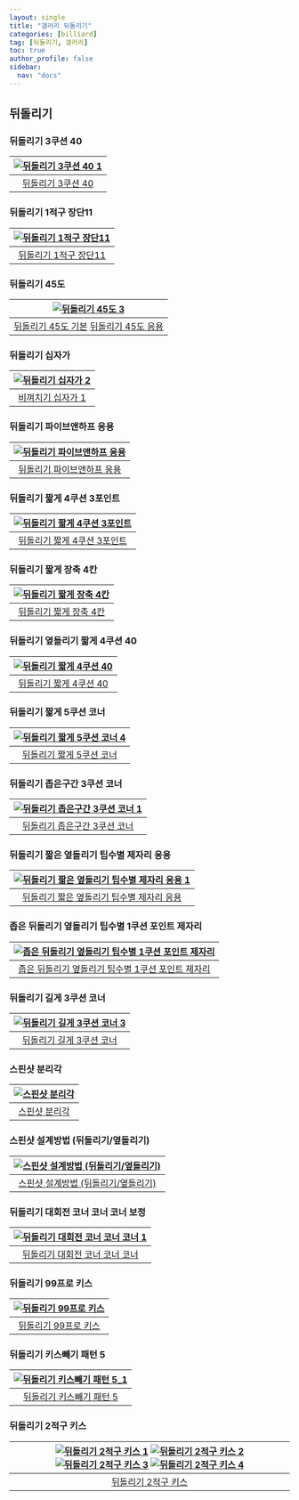 ```yaml
---
layout: single
title: "갤러리 뒤돌리기"
categories: [billiard]
tag: [뒤돌리기, 갤러리]
toc: true
author_profile: false
sidebar:
  nav: "docs"
---
```


## 뒤돌리기

### 뒤돌리기 3쿠션 40

| [![뒤돌리기 3쿠션 40 1](/images/%EB%92%A4%EB%8F%8C%EB%A6%AC%EA%B8%B0%203%EC%BF%A0%EC%85%98%2040%201.png)](https://docs.google.com/presentation/d/1FXtp4axwCGhfqwLRHn6lmfs_q5Fth7Jg/edit?usp=sharing&ouid=114978849290694301670&rtpof=true&sd=true) |
| :---: |
| [뒤돌리기 3쿠션 40](https://youtu.be/8Lb_iweOLMI) |

### 뒤돌리기 1적구 장단11

| [![ 뒤돌리기 1적구 장단11](/images/%EB%92%A4%EB%8F%8C%EB%A6%AC%EA%B8%B0%201%EC%A0%81%EA%B5%AC%20%EC%9E%A5%EB%8B%A8%2011.png)](https://docs.google.com/presentation/d/1vJqe24p7vl_GzyP90uo9ohMY_oWkYK8Z/edit?usp=sharing&ouid=114978849290694301670&rtpof=true&sd=true) |
| :---: |
| [뒤돌리기 1적구 장단11](https://youtu.be/MgNLDR4-Wds?si=1xcPwnyImZOtnrlG) |

### 뒤돌리기 45도

| [![뒤돌리기 45도 3](/images/%EB%92%A4%EB%8F%8C%EB%A6%AC%EA%B8%B0%2045%EB%8F%84%203.png)](https://docs.google.com/presentation/d/19cUgyuKEm9MIKVj9IPVrQKUerSP2IKCy/edit?usp=sharing&ouid=114978849290694301670&rtpof=true&sd=true) |
| :---: |
| [뒤돌리기 45도 기본](https://youtu.be/-cu6XQoR7KY)  [뒤돌리기 45도 응용](https://youtu.be/cho3B6SKSks)|

### 뒤돌리기 십자가

| [![뒤돌리기 십자가 2](/images/%EB%92%A4%EB%8F%8C%EB%A6%AC%EA%B8%B0%20%EC%8B%AD%EC%9E%90%EA%B0%80%202.png)](https://docs.google.com/presentation/d/1vZkr0UPPsDDcKGXP2WlI289tzo_N-xnW/edit?usp=sharing&ouid=114978849290694301670&rtpof=true&sd=true) |
| :---: |
| [비껴치기 십자가 1](https://youtu.be/https://youtu.be/vOp5lxtdIK0) |

### 뒤돌리기 파이브앤하프 응용

| [![뒤돌리기 파이브앤하프 응용](/images/%EB%92%A4%EB%8F%8C%EB%A6%AC%EA%B8%B0%20%ED%8C%8C%EC%9D%B4%EB%B8%8C%EC%95%A4%ED%95%98%ED%94%84%20%EC%9D%91%EC%9A%A9.png)](/images/%EB%92%A4%EB%8F%8C%EB%A6%AC%EA%B8%B0%20%ED%8C%8C%EC%9D%B4%EB%B8%8C%EC%95%A4%ED%95%98%ED%94%84%20%EC%9D%91%EC%9A%A9.png) |
| :---: |
| [뒤돌리기 파이브앤하프 응용](https://youtu.be/gDbGnPcZQQk) |

### 뒤돌리기 짧게 4쿠션 3포인트

| [![뒤돌리기 짧게 4쿠션 3포인트](/images/%EB%92%A4%EB%8F%8C%EB%A6%AC%EA%B8%B0%20%EC%A7%A7%EA%B2%8C%202%EC%A0%81%EA%B5%AC%203%ED%8F%AC%EC%9D%B8%ED%8A%B8.png)](/images/%EB%92%A4%EB%8F%8C%EB%A6%AC%EA%B8%B0%20%EC%A7%A7%EA%B2%8C%202%EC%A0%81%EA%B5%AC%203%ED%8F%AC%EC%9D%B8%ED%8A%B8.png) |
| :---: |
| [뒤돌리기 짧게 4쿠션 3포인트](https://youtu.be/ejPix1He0k0) |

### 뒤돌리기 짧게 장축 4칸

| [![뒤돌리기 짧게 장축 4칸](/images/%EB%92%A4%EB%8F%8C%EB%A6%AC%EA%B8%B0%20%EC%A7%A7%EA%B2%8C%201%EC%A0%81%EA%B5%AC%20%EC%9E%A5%EC%B6%95%204%EC%B9%B8.png)](/images/%EB%92%A4%EB%8F%8C%EB%A6%AC%EA%B8%B0%20%EC%A7%A7%EA%B2%8C%201%EC%A0%81%EA%B5%AC%20%EC%9E%A5%EC%B6%95%204%EC%B9%B8.png) |
| :---: |
| [뒤돌리기 짧게 장축 4칸](https://youtu.be/nln74NLfjiU) |

### 뒤돌리기 옆돌리기 짧게 4쿠션 40

| [![뒤돌리기 짧게 4쿠션 40](/images/%EC%98%86%EB%8F%8C%EB%A6%AC%EA%B8%B0%204%EC%BF%A0%EC%85%98%2040.png)](/images/%EC%98%86%EB%8F%8C%EB%A6%AC%EA%B8%B0%204%EC%BF%A0%EC%85%98%2040.png) |
| :---: |
| [뒤돌리기 짧게 4쿠션 40](https://youtu.be/rm9bjLhEzUg) |

### 뒤돌리기 짧게 5쿠션 코너

| [![뒤돌리기 짧게 5쿠션 코너 4](/images/%EB%92%A4%EB%8F%8C%EB%A6%AC%EA%B8%B0%20%EC%A7%A7%EA%B2%8C%205%EC%BF%A0%EC%85%98%20%EC%BD%94%EB%84%88%204.jpg)](https://docs.google.com/presentation/d/1e3MKUDdGjMb9uw4ZVQDmpq45_VZMiTsE/edit?usp=sharing&ouid=114978849290694301670&rtpof=true&sd=true) |
| :---: |
| [ 뒤돌리기 짧게 5쿠션 코너](https://youtu.be/1ugg6Nrgq4g?si=l4Yvvp0MZbWlzY-K) |

### 뒤돌리기 좁은구간 3쿠션 코너

| [![ 뒤돌리기 좁은구간 3쿠션 코너 1](/images/%EB%92%A4%EB%8F%8C%EB%A6%AC%EA%B8%B0-%EC%A2%81%EC%9D%80%EA%B5%AC%EA%B0%84-3%EC%BF%A0%EC%85%98-%EC%BD%94%EB%84%88-1.png)](https://docs.google.com/presentation/d/1rFD57HSnaQuIzgSe2MBpLnCig6apy7ag/edit?usp=sharing&ouid=114978849290694301670&rtpof=true&sd=true) |
| :---: |
| [뒤돌리기 좁은구간 3쿠션 코너](https://youtu.be/wKZyppuJhXc) |

### 뒤돌리기 짧은 옆돌리기 팁수별 제자리 응용

| [![ 뒤돌리기 짧은 옆돌리기 팁수별 제자리 응용 1](/images/%EB%92%A4%EB%8F%8C%EB%A6%AC%EA%B8%B0%20%EC%A7%A7%EC%9D%80%EC%98%86%EB%8F%8C%EB%A6%AC%EA%B8%B0%20%EC%A0%9C%EC%9E%90%EB%A6%AC%20%EC%9D%91%EC%9A%A9%201.jpg)](https://docs.google.com/presentation/d/1pVFPGlc4aMclOaYLjF4pM_5fuXDYYcXp/edit?usp=sharing&ouid=114978849290694301670&rtpof=true&sd=true) |
| :---: |
| [ 뒤돌리기 짧은 옆돌리기 팁수별 제자리 응용](https://youtu.be/9Z6G_TH1Gwo?si=4M9ldAd7jt9bePzO) |

### 좁은 뒤돌리기 옆돌리기 팁수별 1쿠션 포인트 제자리

| [![좁은 뒤돌리기 옆돌리기 팁수별 1쿠션 포인트 제자리](/images/%EC%A2%81%EC%9D%80%EC%98%86%EB%8F%8C%EB%A6%AC%EA%B8%B0%20%EC%A0%9C%EC%9E%90%EB%A6%AC%20%ED%8C%81%EC%88%98.png)](/images/%EC%A2%81%EC%9D%80%EC%98%86%EB%8F%8C%EB%A6%AC%EA%B8%B0%20%EC%A0%9C%EC%9E%90%EB%A6%AC%20%ED%8C%81%EC%88%98.png) |
| :---: |
| [좁은 뒤돌리기 옆돌리기 팁수별 1쿠션 포인트 제자리](https://youtu.be/aDXrWjzCfV8) |

### 뒤돌리기 길게 3쿠션 코너

| [![뒤돌리기 길게 3쿠션 코너 3](/images/%EB%92%A4%EB%8F%8C%EB%A6%AC%EA%B8%B0%20%EA%B8%B8%EA%B2%8C%203%EC%BF%A0%EC%85%98%20%EC%BD%94%EB%84%88%203.jpg)](https://docs.google.com/presentation/d/1Ju2jiwIR-LJWEdjmD2yQCOUK_KCwmZxH/edit?usp=sharing&ouid=114978849290694301670&rtpof=true&sd=true) |
| :---: |
| [뒤돌리기 길게 3쿠션 코너](https://youtu.be/rfuWL8k1wOU?si=wzUeqO4gs2h_VV5i) |

### 스핀샷 분리각

| [![스핀샷 분리각](/images/%EC%8A%A4%ED%95%80%EC%83%B7%20%EB%B6%84%EB%A6%AC%EA%B0%81.png)](/images/%EC%8A%A4%ED%95%80%EC%83%B7%20%EB%B6%84%EB%A6%AC%EA%B0%81.png) |
| :---: |
| [스핀샷 분리각](https://youtu.be/ubCg9QNMteU) |

### 스핀샷 설계방법 (뒤돌리기/옆돌리기)

| [![스핀샷 설계방법 (뒤돌리기/옆돌리기)](/images/%EC%8A%A4%ED%95%80%EC%83%B7%20%EC%84%A4%EA%B3%84.png)](/images/%EC%8A%A4%ED%95%80%EC%83%B7%20%EC%84%A4%EA%B3%84.png) |
| :---: |
| [스핀샷 설계방법 (뒤돌리기/옆돌리기)](https://youtu.be/UDlYdRpkEho) |

### 뒤돌리기 대회전 코너 코너 코너 보정

| [![뒤돌리기 대회전 코너 코너 코너 1](/images/%EB%92%A4%EB%8F%8C%EB%A6%AC%EA%B8%B0%20%EB%8C%80%ED%9A%8C%EC%A0%84.png)](https://docs.google.com/presentation/d/1ndyMXPS_M07w5eODm-p15TRjiW7gToak/edit?usp=sharing&ouid=114978849290694301670&rtpof=true&sd=true) |
| :---: |
| [뒤돌리기 대회전 코너 코너 코너](https://youtu.be/HLcXBO3khTA) |

### 뒤돌리기 99프로 키스

| [![뒤돌리기 99프로 키스](/images/%EB%92%A4%EB%8F%8C%EB%A6%AC%EA%B8%B0%2099%ED%94%84%EB%A1%9C%20%ED%82%A4%EC%8A%A4.png)](/images/%EB%92%A4%EB%8F%8C%EB%A6%AC%EA%B8%B0%2099%ED%94%84%EB%A1%9C%20%ED%82%A4%EC%8A%A4.png) |
| :---: |
| [뒤돌리기 99프로 키스](https://youtu.be/UZpLtaWIJ1c) |

### 뒤돌리기 키스빼기 패턴 5

| [![뒤돌리기 키스빼기 패턴 5_1](/images/%EB%92%A4%EB%8F%8C%EB%A6%AC%EA%B8%B0%20%ED%82%A4%EC%8A%A4%EB%B9%BC%EA%B8%B0%20%ED%8C%A8%ED%84%B45_1.png)](https://docs.google.com/presentation/d/1aa3X6CIwO5uL8vpeowQBuYh2ZRH078RS/edit?usp=sharing&ouid=114978849290694301670&rtpof=true&sd=true) |
| :---: |
| [뒤돌리기 키스빼기 패턴 5](https://youtu.be/5aIg0JZzQII) |

### 뒤돌리기 2적구 키스

| [![뒤돌리기 2적구 키스 1](/images/%EB%92%A4%EB%8F%8C%EB%A6%AC%EA%B8%B0%202%EC%A0%81%EA%B5%AC%20%ED%82%A4%EC%8A%A4_1.png)](/images/%EB%92%A4%EB%8F%8C%EB%A6%AC%EA%B8%B0%202%EC%A0%81%EA%B5%AC%20%ED%82%A4%EC%8A%A4_1.png) [![뒤돌리기 2적구 키스 2](/images/%EB%92%A4%EB%8F%8C%EB%A6%AC%EA%B8%B0%202%EC%A0%81%EA%B5%AC%20%ED%82%A4%EC%8A%A4_2.png)](/images/%EB%92%A4%EB%8F%8C%EB%A6%AC%EA%B8%B0%202%EC%A0%81%EA%B5%AC%20%ED%82%A4%EC%8A%A4_2.png) [![뒤돌리기 2적구 키스 3](/images/%EB%92%A4%EB%8F%8C%EB%A6%AC%EA%B8%B0%202%EC%A0%81%EA%B5%AC%20%ED%82%A4%EC%8A%A4_3.png)](/images/%EB%92%A4%EB%8F%8C%EB%A6%AC%EA%B8%B0%202%EC%A0%81%EA%B5%AC%20%ED%82%A4%EC%8A%A4_3.png) [![뒤돌리기 2적구 키스 4](/images/%EB%92%A4%EB%8F%8C%EB%A6%AC%EA%B8%B0%202%EC%A0%81%EA%B5%AC%20%ED%82%A4%EC%8A%A4_4.png)](/images/%EB%92%A4%EB%8F%8C%EB%A6%AC%EA%B8%B0%202%EC%A0%81%EA%B5%AC%20%ED%82%A4%EC%8A%A4_4.png) |
| :---: |
| [뒤돌리기 2적구 키스](https://youtu.be/4guk27nb3aQ) |
